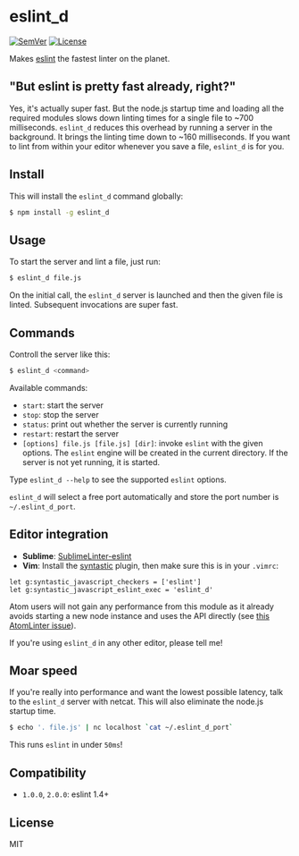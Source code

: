 # eslint\_d

[![SemVer]](http://semver.org)
[![License]](https://github.com/mantoni/eslint\_d.js/blob/master/LICENSE)

Makes [eslint][] the fastest linter on the planet.

## "But eslint is pretty fast already, right?"

Yes, it's actually super fast. But the node.js startup time and loading all the
required modules slows down linting times for a single file to ~700
milliseconds. `eslint_d` reduces this overhead by running a server in the
background. It brings the linting time down to ~160 milliseconds. If you want
to lint from within your editor whenever you save a file, `eslint_d` is for
you.

## Install

This will install the `eslint_d` command globally: 

```bash
$ npm install -g eslint_d
```

## Usage

To start the server and lint a file, just run:

```bash
$ eslint_d file.js
```

On the initial call, the `eslint_d` server is launched and then the given file
is linted. Subsequent invocations are super fast.

## Commands

Controll the server like this:

```bash
$ eslint_d <command>
```

Available commands:

- `start`: start the server
- `stop`: stop the server
- `status`: print out whether the server is currently running
- `restart`: restart the server
- `[options] file.js [file.js] [dir]`: invoke `eslint` with the given options.
  The `eslint` engine will be created in the current directory. If the server
  is not yet running, it is started.

Type `eslint_d --help` to see the supported `eslint` options.

`eslint_d` will select a free port automatically and store the port number is
`~/.eslint_d_port`.

## Editor integration

- __Sublime__: [SublimeLinter-eslint][]
- __Vim__: Install the [syntastic][] plugin, then make sure this is in your
  `.vimrc`:

```vim
let g:syntastic_javascript_checkers = ['eslint']
let g:syntastic_javascript_eslint_exec = 'eslint_d'
```

Atom users will not gain any performance from this module as it already avoids starting a new node instance and uses the API directly (see [this AtomLinter issue](https://github.com/AtomLinter/linter-eslint/issues/215)).

If you're using `eslint_d` in any other editor, please tell me!

## Moar speed

If you're really into performance and want the lowest possible latency, talk to
the `eslint_d` server with netcat. This will also eliminate the node.js startup
time.

```bash
$ echo '. file.js' | nc localhost `cat ~/.eslint_d_port`
```

This runs `eslint` in under `50ms`!

## Compatibility

- `1.0.0`, `2.0.0`: eslint 1.4+

## License

MIT

[SemVer]: http://img.shields.io/:semver-%E2%9C%93-brightgreen.svg
[License]: http://img.shields.io/npm/l/eslint_d.svg
[eslint]: http://eslint.org
[SublimeLinter-eslint]: https://github.com/roadhump/SublimeLinter-contrib-eslint_d
[syntastic]: https://github.com/scrooloose/syntastic
